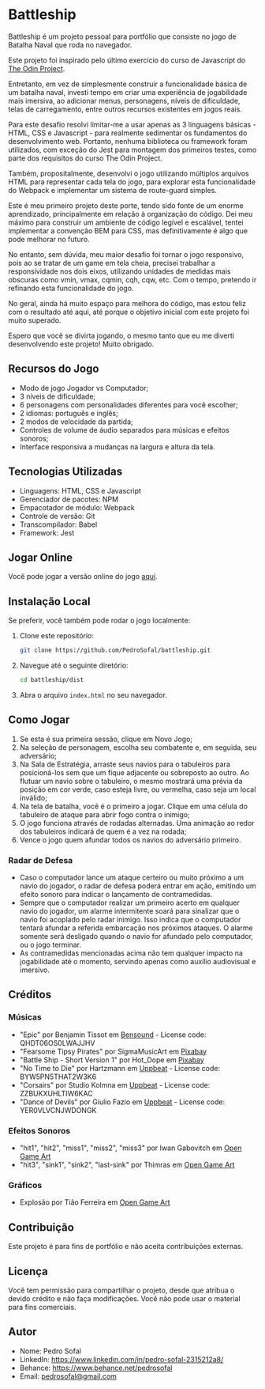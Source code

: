 # Battleship

Battleship é um projeto pessoal para portfólio que consiste no jogo de Batalha Naval que roda no navegador.

Este projeto foi inspirado pelo último exercício do curso de Javascript do [The Odin Project](https://www.theodinproject.com/).

Entretanto, em vez de simplesmente construir a funcionalidade básica de um batalha naval, investi tempo em criar uma experiência de jogabilidade mais imersiva, ao adicionar menus, personagens, níveis de dificuldade, telas de carregamento, entre outros recursos existentes em jogos reais.

Para este desafio resolvi limitar-me a usar apenas as 3 linguagens básicas - HTML, CSS e Javascript - para realmente sedimentar os fundamentos do desenvolvimento web. Portanto, nenhuma biblioteca ou framework foram utilizados, com exceção do Jest para montagem dos primeiros testes, como parte dos requisitos do curso The Odin Project.

Também, propositalmente, desenvolvi o jogo utilizando múltiplos arquivos HTML para representar cada tela do jogo, para explorar esta funcionalidade do Webpack e implementar um sistema de route-guard simples.

Este é meu primeiro projeto deste porte, tendo sido fonte de um enorme aprendizado, principalmente em relação à organização do código. Dei meu máximo para construir um ambiente de código legível e escalável, tentei implementar a convenção BEM para CSS, mas definitivamente é algo que pode melhorar no futuro.

No entanto, sem dúvida, meu maior desafio foi tornar o jogo responsivo, pois ao se tratar de um game em tela cheia, precisei trabalhar a responsividade nos dois eixos, utilizando unidades de medidas mais obscuras como vmin, vmax, cqmin, cqh, cqw, etc. Com o tempo, pretendo ir refinando esta funcionalidade do jogo.

No geral, ainda há muito espaço para melhora do código, mas estou feliz com o resultado até aqui, até porque o objetivo inicial com este projeto foi muito superado.

Espero que você se divirta jogando, o mesmo tanto que eu me diverti desenvolvendo este projeto! Muito obrigado.

## Recursos do Jogo

- Modo de jogo Jogador vs Computador;
- 3 níveis de dificuldade;
- 6 personagens com personalidades diferentes para você escolher;
- 2 idiomas: português e inglês;
- 2 modos de velocidade da partida;
- Controles de volume de áudio separados para músicas e efeitos sonoros;
- Interface responsiva a mudanças na largura e altura da tela.

## Tecnologias Utilizadas

- Linguagens: HTML, CSS e Javascript
- Gerenciador de pacotes: NPM
- Empacotador de módulo: Webpack
- Controle de versão: Git
- Transcompilador: Babel
- Framework: Jest

## Jogar Online

Você pode jogar a versão online do jogo [aqui](https://github.com/PedroSofal/battleship).

## Instalação Local

Se preferir, você também pode rodar o jogo localmente:

1. Clone este repositório:
    ```bash
    git clone https://github.com/PedroSofal/battleship.git
    ```
2. Navegue até o seguinte diretório:
    ```bash
    cd battleship/dist
    ```
3. Abra o arquivo `index.html` no seu navegador.

## Como Jogar

1. Se esta é sua primeira sessão, clique em Novo Jogo;
2. Na seleção de personagem, escolha seu combatente e, em seguida, seu adversário;
3. Na Sala de Estratégia, arraste seus navios para o tabuleiros para posicioná-los sem que um fique adjacente ou sobreposto ao outro. Ao flutuar um navio sobre o tabuleiro, o mesmo mostrará uma prévia da posição em cor verde, caso esteja livre, ou vermelha, caso seja um local inválido;
4. Na tela de batalha, você é o primeiro a jogar. Clique em uma célula do tabuleiro de ataque para abrir fogo contra o inimigo;
5. O jogo funciona através de rodadas alternadas. Uma animação ao redor dos tabuleiros indicará de quem é a vez na rodada;
6. Vence o jogo quem afundar todos os navios do adversário primeiro.

### Radar de Defesa

- Caso o computador lance um ataque certeiro ou muito próximo a um navio do jogador, o radar de defesa poderá entrar em ação, emitindo um efeito sonoro para indicar o lançamento de contramedidas.
- Sempre que o computador realizar um primeiro acerto em qualquer navio do jogador, um alarme intermitente soará para sinalizar que o navio foi acoplado pelo radar inimigo. Isso indica que o computador tentará afundar a referida embarcação nos próximos ataques. O alarme somente será desligado quando o navio for afundado pelo computador, ou o jogo terminar.
- As contramedidas mencionadas acima não tem qualquer impacto na jogabilidade até o momento, servindo apenas como auxílio audiovisual e imersivo.

## Créditos

### Músicas

- "Epic" por Benjamin Tissot em [Bensound](https://bensound.com/royalty-free-music/track/epic) - License code: QHDT06OS0LWAJJHV
- "Fearsome Tipsy Pirates" por SigmaMusicArt em [Pixabay](https://pixabay.com/)
- "Battle Ship - Short Version 1" por Hot_Dope em [Pixabay](https://pixabay.com/)
- "No Time to Die" por Hartzmann em [Uppbeat](https://uppbeat.io/t/hartzmann/no-time-to-die) - License code: BYW5PN5THAT2W3K6
- "Corsairs" por Studio Kolmna em [Uppbeat](https://uppbeat.io/t/studiokolomna/corsairs) - License code: ZZBUKXUHLTIW6KAC
- "Dance of Devils" por Giulio Fazio em [Uppbeat](https://uppbeat.io/t/giulio-fazio/dance-of-devils) - License code: YER0VLVCNJWDONGK

### Efeitos Sonoros

- "hit1", "hit2", "miss1", "miss2", "miss3" por Iwan Gabovitch em [Open Game Art](https://opengameart.org/users/qubodup)
- "hit3", "sink1", "sink2", "last-sink" por Thimras em [Open Game Art](https://opengameart.org/users/thimras)

### Gráficos

- Explosão por Tião Ferreira em [Open Game Art](https://opengameart.org/users/tiao-ferreira)

## Contribuição

Este projeto é para fins de portfólio e não aceita contribuições externas.

## Licença

Você tem permissão para compartilhar o projeto, desde que atribua o devido crédito e não faça modificações. Você não pode usar o material para fins comerciais.

## Autor

- Nome: Pedro Sofal
- LinkedIn: https://www.linkedin.com/in/pedro-sofal-2315212a8/
- Behance: https://www.behance.net/pedrosofal
- Email: pedrosofal@gmail.com